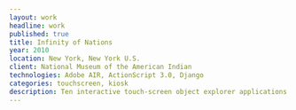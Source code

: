 ```yaml
---
layout: work
headline: work
published: true
title: Infinity of Nations
year: 2010
location: New York, New York U.S.
client: National Museum of the American Indian
technologies: Adobe AIR, ActionScript 3.0, Django
categories: touchscreen, kiosk
description: Ten interactive touch-screen object explorer applications
---
```

